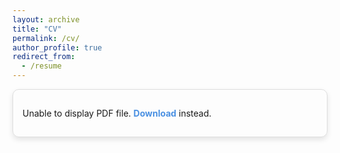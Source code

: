```yaml
---
layout: archive
title: "CV"
permalink: /cv/
author_profile: true
redirect_from:
  - /resume
---
```


<div class="cv-container">
  <object data="../files/Eliza%20Diggins%20CV.pdf?v=1" type="application/pdf" width="100%" height="700px">
    <p>Unable to display PDF file. <a href="../files/Eliza%20Diggins%20CV.pdf?v=1" class="download-link">Download</a> instead.</p>
  </object>
</div>

<style>
  h1 {
    text-align: center;
    font-size: 2.5em;
    margin-bottom: 20px;
  }

  .cv-container {
    border: 1px solid #ddd;
    border-radius: 10px;
    padding: 15px;
    box-shadow: 0 4px 8px rgba(0, 0, 0, 0.1);
    margin-bottom: 20px;
  }

  .download-link {
    color: #4a90e2;
    text-decoration: none;
    font-weight: bold;
  }

  .download-link:hover {
    text-decoration: underline;
    color: #357ab8;
  }
</style>